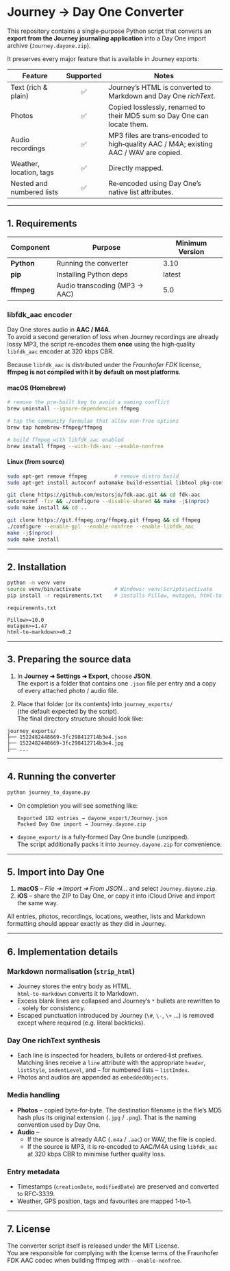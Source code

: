 # Journey → Day One Converter

This repository contains a single‑purpose Python script that converts an **export
from the Journey journaling application** into a Day One import archive
(`Journey.dayone.zip`).

It preserves every major feature that is available in Journey exports:

| Feature                       | Supported | Notes |
| ----------------------------- | :-------: | ----- |
| Text (rich & plain)           | ✅        | Journey’s HTML is converted to Markdown and Day One *richText*. |
| Photos                        | ✅        | Copied losslessly, renamed to their MD5 sum so Day One can locate them. |
| Audio recordings              | ✅        | MP3 files are trans‑encoded to high‑quality AAC / M4A; existing AAC / WAV are copied. |
| Weather, location, tags       | ✅        | Directly mapped. |
| Nested and numbered lists     | ✅        | Re‑encoded using Day One’s native list attributes. |

---

## 1.  Requirements

| Component | Purpose | Minimum Version |
| --------- | ------- | --------------- |
| **Python** | Running the converter | 3.10 |
| **pip** | Installing Python deps | latest |
| **ffmpeg** | Audio transcoding (MP3 → AAC) | 5.0 |

### libfdk\_aac encoder

Day One stores audio in **AAC / M4A**.  
To avoid a second generation of loss when Journey recordings are already lossy
MP3, the script re‑encodes them **once** using the high‑quality `libfdk_aac`
encoder at 320 kbps CBR.

Because `libfdk_aac` is distributed under the *Fraunhofer FDK* license,
**ffmpeg is not compiled with it by default on most platforms**.

#### macOS (Homebrew)

```bash
# remove the pre‑built keg to avoid a naming conflict
brew uninstall --ignore-dependencies ffmpeg

# tap the community formulae that allow non‑free options
brew tap homebrew-ffmpeg/ffmpeg

# build ffmpeg with libfdk_aac enabled
brew install ffmpeg --with-fdk-aac --enable-nonfree
```

#### Linux (from source)

```bash
sudo apt-get remove ffmpeg         # remove distro build
sudo apt-get install autoconf automake build-essential libtool pkg-config                          libmp3lame-dev libopus-dev libvorbis-dev

git clone https://github.com/mstorsjo/fdk-aac.git && cd fdk-aac
autoreconf -fiv && ./configure --disable-shared && make -j$(nproc)
sudo make install && cd ..

git clone https://git.ffmpeg.org/ffmpeg.git ffmpeg && cd ffmpeg
./configure --enable-gpl --enable-nonfree --enable-libfdk_aac             --enable-libmp3lame --enable-libopus
make -j$(nproc)
sudo make install
```

---

## 2.  Installation

```bash
python -m venv venv
source venv/bin/activate           # Windows: venv\Scripts\activate
pip install -r requirements.txt    # installs Pillow, mutagen, html-to-markdown
```

`requirements.txt`

```
Pillow>=10.0
mutagen>=1.47
html-to-markdown>=0.2
```

---

## 3.  Preparing the source data

1. In **Journey ➜ Settings ➜ Export**, choose **JSON**.  
   The export is a folder that contains one `.json` file per entry and a copy
   of every attached photo / audio file.

2. Place that folder (or its contents) into `journey_exports/`  
   (the default expected by the script).  
   The final directory structure should look like:

```
journey_exports/
├── 1522482448669-3fc298412714b3e4.json
├── 1522482448669-3fc298412714b3e4.jpg
├── ...
```

---

## 4.  Running the converter

```bash
python journey_to_dayone.py
```

* On completion you will see something like:  

  ```
  Exported 182 entries → dayone_export/Journey.json
  Packed Day One import → Journey.dayone.zip
  ```

* `dayone_export/` is a fully‑formed Day One bundle (unzipped).  
  The script additionally packs it into `Journey.dayone.zip` for convenience.

---

## 5.  Import into Day One

1. **macOS** – *File ➜ Import ➜ From JSON…* and select `Journey.dayone.zip`.  
2. **iOS** – share the ZIP to Day One, or copy it into iCloud Drive and import
   the same way.

All entries, photos, recordings, locations, weather, lists and Markdown
formatting should appear exactly as they did in Journey.

---

## 6.  Implementation details

### Markdown normalisation (`strip_html`)
* Journey stores the entry body as HTML.  
  `html‑to‑markdown` converts it to Markdown.
* Excess blank lines are collapsed and Journey’s `*` bullets are rewritten to
  `-` solely for consistency.
* Escaped punctuation introduced by Journey (`\#`, `\-`, `\+` …) is removed
  except where required (e.g. literal backticks).

### Day One richText synthesis
* Each line is inspected for headers, bullets or ordered‑list prefixes.  
  Matching lines receive a `line` attribute with the appropriate `header`,
  `listStyle`, `indentLevel`, and – for numbered lists – `listIndex`.
* Photos and audios are appended as `embeddedObjects`.

### Media handling
* **Photos** – copied byte‑for‑byte.  The destination filename is the file’s
  MD5 hash plus its original extension (`.jpg` / `.png`).  That is the naming
  convention used by Day One.
* **Audio** –  
  * If the source is already AAC (`.m4a` / `.aac`) or WAV, the file is copied.  
  * If the source is MP3, it is re‑encoded to AAC/M4A using `libfdk_aac` at
    320 kbps CBR to minimise further quality loss.

### Entry metadata
* Timestamps (`creationDate`, `modifiedDate`) are preserved and converted to
  RFC‑3339.
* Weather, GPS position, tags and favourites are mapped 1‑to‑1.

---

## 7.  License

The converter script itself is released under the MIT License.  
You are responsible for complying with the license terms of the Fraunhofer
FDK AAC codec when building ffmpeg with `--enable-nonfree`.

